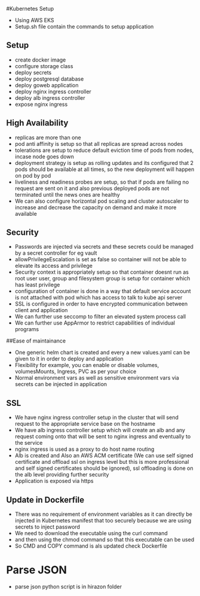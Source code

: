 #Kubernetes Setup

 * Using AWS EKS 
 * Setup.sh file contain the commands to setup application


## Setup
 * create docker image
 * configure storage class
 * deploy secrets
 * deploy postgresql database
 * deploy goweb application
 * deploy nginx ingress controller
 * deploy alb ingress controller
 * expose nginx ingress


## High Availability

 * replicas are more than one
 * pod anti affinity is setup so that all replicas are spread across nodes
 * tolerations are setup to reduce default eviction time of pods from nodes, incase node goes down
 * deployment strategy is setup as rolling updates and its configured that 2 pods should be available at all times, so the new deployment will happen on pod by pod
 * liveliness and readiness probes are setup, so that if pods are failing no request are sent on it and also previous deployed pods are not terminated until the news ones are healthy
 * We can also configure horizontal pod scaling and cluster autoscaler to increase and decrease the capacity on demand and make it more available
 
## Security
 * Passwords are injected via secrets and these secrets could be managed by a secret controller for eg vault
 * allowPrivilegeEscalation is set as false so container will not be able to elevate its access and privilege
 * Security context is appropriately setup so that container doesnt run as root user user, group and filesystem group is setup for container which has least privilege
 * configuration of container is done in a way that default service account is not attached with pod which has access to talk to kube api server
 * SSL is configured in order to have encrypted communication between client and application
 * We can further use seccomp to filter an elevated system process call
 * We can further use AppArmor to restrict capabilities of individual programs
 
 
 ##Ease of maintainance
 
 * One generic helm chart is created and every a new values.yaml can be given to it in order to deploy and application
 * Flexibility for example, you can enable or disable volumes, volumesMounts, Ingress, PVC as per your choice
 * Normal environment vars as well as sensitive environment vars via secrets can be injected in application 
 
 ## SSL
 * We have nginx ingress controller setup in the cluster that will send request to the appropriate service base on the hostname
 * We have alb ingress controller setup which will create an alb and any request coming onto that will be sent to nginx ingress and eventually to the service
 * nginx ingress is used as a proxy to do host name routing
 * Alb is created and Also an AWS ACM certificate (We can use self signed certificate and offload ssl on ingress level but this is more professional and self signed certificates should be ignored), ssl offloading is done on the alb level providing further security
 * Application is exposed via https
 
 
 ## Update in Dockerfile
 
 * There was no requirement of environment variables as it can directly be injected in Kubernetes manifest that too securely because we are using secrets to inject password
 * We need to download the executable using the curl command 
 * and then using the chmod command so that this executable can be used
 * So CMD and COPY command is als updated check Dockerfile


# Parse JSON
* parse json python script is in hirazon folder